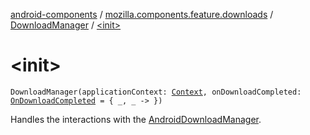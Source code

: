 [android-components](../../index.md) / [mozilla.components.feature.downloads](../index.md) / [DownloadManager](index.md) / [&lt;init&gt;](./-init-.md)

# &lt;init&gt;

`DownloadManager(applicationContext: `[`Context`](https://developer.android.com/reference/android/content/Context.html)`, onDownloadCompleted: `[`OnDownloadCompleted`](../-on-download-completed.md)` = { _, _ -> })`

Handles the interactions with the [AndroidDownloadManager](../-android-download-manager.md).


